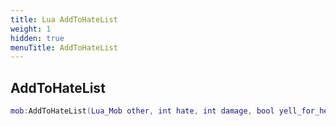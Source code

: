 ```yaml
---
title: Lua AddToHateList
weight: 1
hidden: true
menuTitle: AddToHateList
---
```

## AddToHateList
```lua
mob:AddToHateList(Lua_Mob other, int hate, int damage, bool yell_for_help, bool frenzy, bool buff_tic); -- void
```